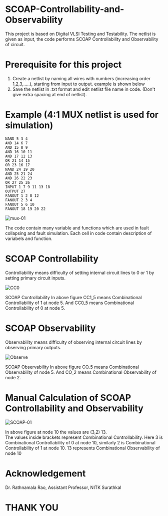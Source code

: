 # SCOAP-Controllability-and-Observability
This project is based on Digital VLSI Testing and Testability. The netlist is given as input, the code performs SCOAP  Controllability and Observability of circuit.

# Prerequisite for this project
1) Create a netlist by naming all wires with numbers (increasing order 1,2,3,.....), starting from input to output. example is shown below
2) Save the netlist in .txt format and edit netlist file name in code. (Don't give extra spacing at end of netlist).

# Example (4:1 MUX netlist is used for simulation)
```
NAND 5 3 4
AND 14 6 7
AND 15 8 9
AND 16 10 11
AND 17 12 13
OR 21 14 15
OR 23 16 17
NAND 24 19 20
AND 25 21 24
AND 26 22 23
OR 27 25 26
INPUT 1 7 9 11 13 18
OUTPUT 27
FANOUT 1 2 8 12
FANOUT 2 3 4
FANOUT 5 6 10
FANOUT 18 19 20 22
```

![mux-01](https://user-images.githubusercontent.com/63975346/140762141-6ed6b118-ce2d-4609-ae6a-2e8b598c3c0f.png)

The code contain many variable and functions which are used in fault collapsing and fault simulation. Each cell in code contain description of variabels and function. 

# SCOAP Controllability
Controllability means difficulty of setting internal circuit lines to 0 or 1 by setting primary circuit inputs.

![CC0](https://user-images.githubusercontent.com/63975346/140855245-7cbadb33-5f61-44d1-86e6-06a4b9ba75d3.PNG)

SCOAP Controllability In above figure CC1_5 means Combinational Controllability of 1 at node 5. And CC0_5 means Combinational Controllability of 0 at node 5.

# SCOAP Observability

Observability means difficulty of observing internal circuit lines by observing primary outputs.

![Observe](https://user-images.githubusercontent.com/63975346/140855778-29d649c2-d3d9-4183-a5c6-4ef327a6cc17.PNG)

SCOAP Observability In above figure CO_5 means Combinational Observability of node 5. And CO_2 means Combinational Observability of node 2.

# Manual Calculation of SCOAP Controllability  and Observability

![SCOAP-01](https://user-images.githubusercontent.com/63975346/140856015-57eaa5c0-ae93-4fed-8df2-4d5b622e47b2.png)

In above figure at node 10 the values are (3,2) 13.  
The values inside brackets represent Combinational Controllability. Here 3 is Combinational Controllability of 0 at node 10, similarly 2 is Combinational Controllability of 1 at node 10. 13 represents Combinational Observability of node 10

# Acknowledgement
Dr. Rathnamala Rao, Assistant Professor, NITK Surathkal

# THANK YOU
